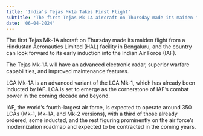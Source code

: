 ```yaml
---
title: 'India’s Tejas Mk1a Takes First Flight'
subtitle: 'The first Tejas Mk-1A aircraft on Thursday made its maiden flight from a Hindustan Aeronautics Limited (HAL) facility in Bengaluru, and the country can look forward to its early induction into the Indian Air Force (IAF).'
date: '06-04-2024'
---
```


The first Tejas Mk-1A aircraft on Thursday made its maiden flight from a Hindustan Aeronautics Limited (HAL) facility in Bengaluru, and the country can look forward to its early induction into the Indian Air Force (IAF).

The Tejas Mk-1A will have an advanced electronic radar, superior warfare capabilities, and improved maintenance features.

LCA Mk-1A is an advanced variant of the LCA Mk-1, which has already been inducted by IAF. LCA is set to emerge as the cornerstone of IAF’s combat power in the coming decade and beyond.

IAF, the world’s fourth-largest air force, is expected to operate around 350 LCAs (Mk-1, Mk-1A, and Mk-2 versions), with a third of those already ordered, some inducted, and the rest figuring prominently on the air force’s modernization roadmap and expected to be contracted in the coming years.
